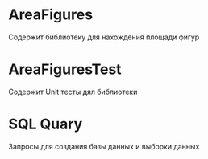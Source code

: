 # AreaFigures
Содержит библиотеку для нахождения площади фигур
# AreaFiguresTest
Содержит Unit тесты дял библиотеки
# SQL Quary
Запросы для создания базы данных и выборки данных

